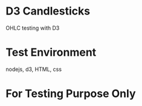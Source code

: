 # D3 Candlesticks
OHLC testing with D3

# Test Environment
nodejs, d3, HTML, css

# For Testing Purpose Only
